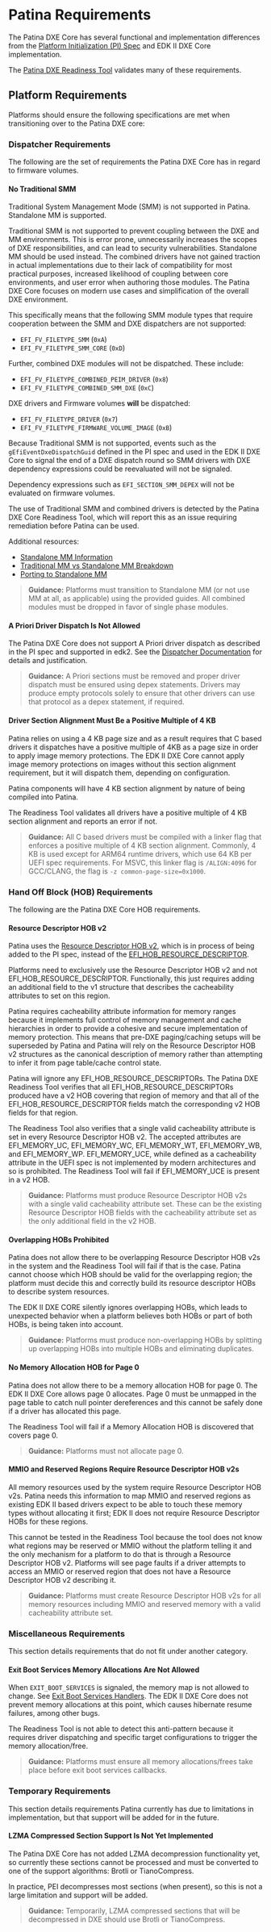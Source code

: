 # Patina Requirements

The Patina DXE Core has several functional and implementation differences from the
[Platform Initialization (PI) Spec](https://uefi.org/specifications) and EDK II DXE Core implementation.

The [Patina DXE Readiness Tool](#todo) validates many of these requirements.

## Platform Requirements

Platforms should ensure the following specifications are met when transitioning over to the Patina DXE core:

### Dispatcher Requirements

The following are the set of requirements the Patina DXE Core has in regard to firmware volumes.

#### No Traditional SMM

Traditional System Management Mode (SMM) is not supported in Patina. Standalone MM is supported.

Traditional SMM is not supported to prevent coupling between the DXE and MM environments. This is error
prone, unnecessarily increases the scopes of DXE responsibilities, and can lead to security vulnerabilities.
Standalone MM should be used instead. The combined drivers have not gained traction in actual implementations due
to their lack of compatibility for most practical purposes, increased likelihood of coupling between core environments,
and user error when authoring those modules. The Patina DXE Core focuses on modern use cases and simplification of the
overall DXE environment.

This specifically means that the following SMM module types that require cooperation between the SMM and DXE
dispatchers are not supported:

- `EFI_FV_FILETYPE_SMM` (`0xA`)
- `EFI_FV_FILETYPE_SMM_CORE` (`0xD`)

Further, combined DXE modules will not be dispatched. These include:

- `EFI_FV_FILETYPE_COMBINED_PEIM_DRIVER` (`0x8`)
- `EFI_FV_FILETYPE_COMBINED_SMM_DXE` (`0xC`)

DXE drivers and Firmware volumes **will** be dispatched:

- `EFI_FV_FILETYPE_DRIVER` (`0x7`)
- `EFI_FV_FILETYPE_FIRMWARE_VOLUME_IMAGE` (`0xB`)

Because Traditional SMM is not supported, events such as the `gEfiEventDxeDispatchGuid` defined in the PI spec and used
in the EDK II DXE Core to signal the end of a DXE dispatch round so SMM drivers with DXE dependency expressions could be
reevaluated will not be signaled.

Dependency expressions such as `EFI_SECTION_SMM_DEPEX` will not be evaluated on firmware volumes.

The use of Traditional SMM and combined drivers is detected by the Patina DXE Core Readiness Tool, which will report
this as an issue requiring remediation before Patina can be used.

Additional resources:

- [Standalone MM Information](https://github.com/microsoft/mu_feature_mm_supv/blob/main/Docs/TraditionalAndStandaloneMm.md)
- [Traditional MM vs Standalone MM Breakdown](https://github.com/microsoft/mu_feature_mm_supv/blob/main/Docs/TraditionalAndStandaloneMm.md)
- [Porting to Standalone MM](https://github.com/microsoft/mu_feature_mm_supv/blob/main/MmSupervisorPkg/Docs/PlatformIntegration/PlatformIntegrationSteps.md#standalone-mm-changes)

> **Guidance:**
> Platforms must transition to Standalone MM (or not use MM at all, as applicable) using the provided guides. All
> combined modules must be dropped in favor of single phase modules.

#### A Priori Driver Dispatch Is Not Allowed

The Patina DXE Core does not support A Priori driver dispatch as described in the PI spec and supported in edk2. See
the [Dispatcher Documentation](../dxe_core/dispatcher.md) for details and justification.

> **Guidance:**
> A Priori sections must be removed and proper driver dispatch must be ensured using depex statements. Drivers may
> produce empty protocols solely to ensure that other drivers can use that protocol as a depex statement, if required.

#### Driver Section Alignment Must Be a Positive Multiple of 4 KB

Patina relies on using a 4 KB page size and as a result requires that C based drivers it dispatches have a positive
multiple of 4KB as a page size in order to apply image memory protections. The EDK II DXE Core cannot apply image
memory protections on images without this section alignment requirement, but it will dispatch them, depending on
configuration.

Patina components will have 4 KB section alignment by nature of being compiled into Patina.

The Readiness Tool validates all drivers have a positive multiple of 4 KB section alignment and reports an error if not.

> **Guidance:**
> All C based drivers must be compiled with a linker flag that enforces a positive multiple of 4 KB section alignment.
> Commonly, 4 KB is used except for ARM64 runtime drivers, which use 64 KB per UEFI spec requirements. For MSVC, this
> linker flag is `/ALIGN:4096` for GCC/CLANG, the flag is `-z common-page-size=0x1000`.

### Hand Off Block (HOB) Requirements

The following are the Patina DXE Core HOB requirements.

#### Resource Descriptor HOB v2

Patina uses the
[Resource Descriptor HOB v2](https://github.com/microsoft/mu_rust_pi/commit/4e5d3840f199a36c7c3b112790f1a88570b3aa22),
which is in process of being added to the PI spec, instead of the
[EFI_HOB_RESOURCE_DESCRIPTOR](https://uefi.org/specs/PI/1.9/V3_HOB_Code_Definitions.html#resource-descriptor-hob).

Platforms need to exclusively use the Resource Descriptor HOB v2 and not EFI_HOB_RESOURCE_DESCRIPTOR. Functionally,
this just requires adding an additional field to the v1 structure that describes the cacheability attributes to set on
this region.

Patina requires cacheability attribute information for memory ranges because it implements full control of memory
management and cache hierarchies in order to provide a cohesive and secure implementation of memory protection. This
means that pre-DXE paging/caching setups will be superseded by Patina and Patina will rely on the Resource Descriptor
HOB v2 structures as the canonical description of memory rather than attempting to infer it from page table/cache
control state.

Patina will ignore any EFI_HOB_RESOURCE_DESCRIPTORs. The Patina DXE Readiness Tool verifies that all
EFI_HOB_RESOURCE_DESCRIPTORs produced have a v2 HOB covering that region of memory and that all of the
EFI_HOB_RESOURCE_DESCRIPTOR fields match the corresponding v2 HOB fields for that region.

The Readiness Tool also verifies that a single valid cacheability attribute is set in every Resource Descriptor HOB v2.
The accepted attributes are EFI_MEMORY_UC, EFI_MEMORY_WC, EFI_MEMORY_WT, EFI_MEMORY_WB, and EFI_MEMORY_WP.
EFI_MEMORY_UCE, while defined as a cacheability attribute in the UEFI spec is not implemented by modern architectures
and so is prohibited. The Readiness Tool will fail if EFI_MEMORY_UCE is present in a v2 HOB.

> **Guidance:**
> Platforms must produce Resource Descriptor HOB v2s with a single valid cacheability attribute set. These can be the
> existing Resource Descriptor HOB fields with the cacheability attribute set as the only additional field in the v2
> HOB.

#### Overlapping HOBs Prohibited

Patina does not allow there to be overlapping Resource Descriptor HOB v2s in the system and the Readiness Tool will
fail if that is the case. Patina cannot choose which HOB should be valid for the overlapping region; the platform must
decide this and correctly build its resource descriptor HOBs to describe system resources.

The EDK II DXE CORE silently ignores overlapping HOBs, which leads to unexpected behavior when a platform believes both
HOBs or part of both HOBs, is being taken into account.

> **Guidance:**
> Platforms must produce non-overlapping HOBs by splitting up overlapping HOBs into multiple HOBs and eliminating
> duplicates.

#### No Memory Allocation HOB for Page 0

Patina does not allow there to be a memory allocation HOB for page 0. The EDK II DXE Core allows page 0 allocates.
Page 0 must be unmapped in the page table to catch null pointer dereferences and this cannot be safely done if a driver
has allocated this page.

The Readiness Tool will fail if a Memory Allocation HOB is discovered that covers page 0.

> **Guidance:**
> Platforms must not allocate page 0.

#### MMIO and Reserved Regions Require Resource Descriptor HOB v2s

All memory resources used by the system require Resource Descriptor HOB v2s. Patina needs this information to map MMIO
and reserved regions as existing EDK II based drivers expect to be able to touch these memory types without allocating
it first; EDK II does not require Resource Descriptor HOBs for these regions.

This cannot be tested in the Readiness Tool because the tool does not know what regions may be reserved or MMIO without
the platform telling it and the only mechanism for a platform to do that is through a Resource Descriptor HOB v2.
Platforms will see page faults if a driver attempts to access an MMIO or reserved region that does not have a
Resource Descriptor HOB v2 describing it.

> **Guidance:**
> Platforms must create Resource Descriptor HOB v2s for all memory resources including MMIO and reserved memory with
> a valid cacheability attribute set.

### Miscellaneous Requirements

This section details requirements that do not fit under another category.

#### Exit Boot Services Memory Allocations Are Not Allowed

When `EXIT_BOOT_SERVICES` is signaled, the memory map is not allowed to change. See
[Exit Boot Services Handlers](../dxe_core/memory_management.md#exit-boot-services-handlers). The EDK II DXE Core does
not prevent memory allocations at this point, which causes hibernate resume failures, among other bugs.

The Readiness Tool is not able to detect this anti-pattern because it requires driver dispatching and specific target
configurations to trigger the memory allocation/free.

> **Guidance:**
> Platforms must ensure all memory allocations/frees take place before exit boot services callbacks.

### Temporary Requirements

This section details requirements Patina currently has due to limitations in implementation, but that support will be
added for in the future.

#### LZMA Compressed Section Support Is Not Yet Implemented

The Patina DXE Core has not added LZMA decompression functionality yet, so currently these sections cannot be processed
and must be converted to one of the support algorithms: Brotli or TianoCompress.

In practice, PEI decompresses most sections (when present), so this is not a large limitation and support will be added.

> **Guidance:**
> Temporarily, LZMA compressed sections that will be decompressed in DXE should use Brotli or TianoCompress.
